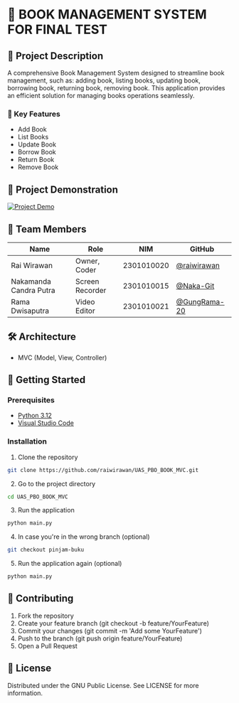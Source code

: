 # 🚀 BOOK MANAGEMENT SYSTEM FOR FINAL TEST

## 📝 Project Description

A comprehensive Book Management System designed to streamline book management, such as: adding book, listing books, updating book, borrowing book, returning book, removing book. This application provides an efficient solution for managing books operations seamlessly.

### 🌟 Key Features

- Add Book
- List Books
- Update Book
- Borrow Book
- Return Book
- Remove Book

## 🎥 Project Demonstration

[![Project Demo](https://img.youtube.com/vi/YOUR_VIDEO_ID/0.jpg)](https://www.youtube.com/watch?v=YOUR_VIDEO_ID)

## 👥 Team Members

| Name                   | Role            | NIM        | GitHub                                         |
| ---------------------- | --------------- | ---------- | ---------------------------------------------- |
| Rai Wirawan            | Owner, Coder    | 2301010020 | [@raiwirawan](https://github.com/raiwirawan)   |
| Nakamanda Candra Putra | Screen Recorder | 2301010015 | [@Naka-Git](https://github.com/Naka-Git)       |
| Rama Dwisaputra        | Video Editor    | 2301010021 | [@GungRama-20](https://github.com/GungRama-20) |

## 🛠 Architecture

- MVC (Model, View, Controller)

## 🚀 Getting Started

### Prerequisites

- [Python 3.12](https://python.org)
- [Visual Studio Code](https://code.visualstudio.com/)

### Installation

1. Clone the repository

```bash
git clone https://github.com/raiwirawan/UAS_PBO_BOOK_MVC.git
```

2. Go to the project directory

```bash
cd UAS_PBO_BOOK_MVC
```

3. Run the application

```bash
python main.py
```

4. In case you're in the wrong branch (optional)

```bash
git checkout pinjam-buku
```

5. Run the application again (optional)

```bash
python main.py
```

## 🤝 Contributing

1. Fork the repository
2. Create your feature branch (git checkout -b feature/YourFeature)
3. Commit your changes (git commit -m 'Add some YourFeature')
4. Push to the branch (git push origin feature/YourFeature)
5. Open a Pull Request

## 📄 License

Distributed under the GNU Public License. See LICENSE for more information.
